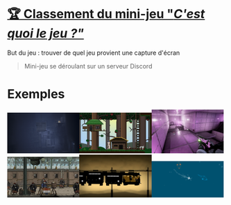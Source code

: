 # [:trophy: Classement du mini-jeu "*C'est quoi le jeu ?"*](https://ssstuart.github.io/C-est-quoi-le-jeu/)

But du jeu : trouver de quel jeu provient une capture d'écran
> Mini-jeu se déroulant sur un serveur Discord

# Exemples
<img src="./examples/001.png" width="33%" alt="Un jeu assez sombre, mais lequel..."><img src="./examples/002.png" width="33%" alt="Un jeu avec des pixels, bonne question..."><img src="./examples/010.jpg" width="33%" alt="Un jeu dans une drôle de boite, mais lequel..."><img src="./examples/170.png" width="33%" alt="Un jeu dans une gare, mais lequel..."><img src="./examples/Flash061.png" width="33%" alt="Un jeu dans un monorail suspendu, mais lequel..."><img src="./examples/Flash092.png" width="33%" alt="Un jeu avec des créatures étranges, mais lequel...">
